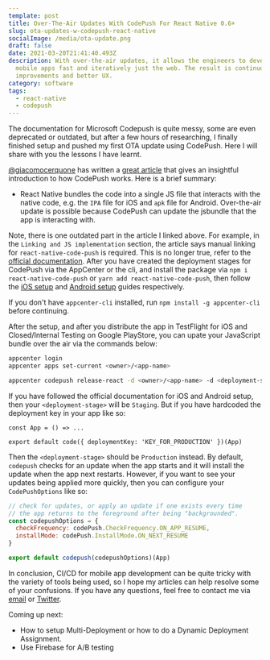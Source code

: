 ```yaml
---
template: post
title: Over-The-Air Updates With CodePush For React Native 0.6+
slug: ota-updates-w-codepush-react-native
socialImage: /media/ota-update.png
draft: false
date: 2021-03-20T21:41:40.493Z
description: With over-the-air updates, it allows the engineers to develop
  mobile apps fast and iteratively just the web. The result is continuous
  improvements and better UX.
category: software
tags:
  - react-native
  - codepush
---
```

The documentation for Microsoft Codepush is quite messy, some are even deprecated or outdated, but after a few hours of researching, I finally finished setup and pushed my first OTA update using CodePush. Here I will share with you the lessons I have learnt.

[@giacomocerquone](https://twitter.com/giacomocerquone) has written a [great article](https://www.giacomocerquone.com/blog/microsoft-codepush-integration-in-react-native-0.60) that gives an insightful introduction to how CodePush works. Here is a brief summary:

- React Native bundles the code into a single JS file that interacts with the native code, e.g. the `IPA` file for iOS and `apk` file for Android. Over-the-air update is possible because CodePush can update the jsbundle that the app is interacting with.

Note, there is one outdated part in the article I linked above. For example, in the `Linking and JS implementation` section, the article says manual linking for `react-native-code-push` is required. This is no longer true, refer to the [official documentation](https://github.com/microsoft/react-native-code-push#getting-started). After you have created the deployment stages for CodePush via the AppCenter or the cli, and install the package via `npm i react-native-code-push` or `yarn add react-native-code-push`, then follow the [iOS setup](https://github.com/microsoft/react-native-code-push/blob/master/docs/setup-ios.md) and [Android setup](https://github.com/microsoft/react-native-code-push/blob/master/docs/setup-android.md) guides respectively.

If you don't have `appcenter-cli` installed, run `npm install -g appcenter-cli` before continuing.

After the setup, and after you distribute the app in TestFlight for iOS and Closed/Internal Testing on Google PlayStore, you can upate your JavaScript bundle over the air via the commands below:

```bash
appcenter login
appcenter apps set-current <owner>/<app-name>

appcenter codepush release-react -d <owner>/<app-name> -d <deployment-stage>
```

If you have followed the official documentation for iOS and Android setup, then your `<deployment-stage>` will be `Staging`. But if you have hardcoded the deployment key in your app like so:

```
const App = () => ...

export default code({ deploymentKey: 'KEY_FOR_PRODUCTION' })(App)
```

Then the `<deployment-stage>` should be `Production` instead. By default, `codepush` checks for an update when the app starts and it will install the update when the app next restarts. However, if you want to see your updates being applied more quickly, then you can configure your `CodePushOptions` like so:

```javascript
// check for updates, or apply an update if one exists every time
// the app returns to the foreground after being "backgrounded".
const codepushOptions = {
  checkFrequency: codePush.CheckFrequency.ON_APP_RESUME,
  installMode: codePush.InstallMode.ON_NEXT_RESUME
}

export default codepush(codepushOptions)(App)
```

In conclusion, CI/CD for mobile app development can be quite tricky with the variety of tools being used, so I hope my articles can help resolve some of your confusions. If you have any questions, feel free to contact me via [email](mailto:0alexzhong0@gmail.com) or [Twitter](https://twitter.com/0alexzhong0).

Coming up next:

- How to setup Multi-Deployment or how to do a Dynamic Deployment Assignment.
- Use Firebase for A/B testing
